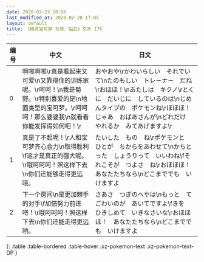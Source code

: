 ```yaml
---
date: 2020-02-23 20:56
last_modified_at: 2020-02-28 17:05
layout: default
title: 《精灵宝可梦 珍珠／钻石》文本 176
---
```

| 编号 | 中文 | 日文 |
| ---- | ---- | ---- |
| 0 | 啊啦啊啦\r真是看起来又可爱\n又靠得住的训练家呢。\r呵呵！\n我是菊野。\r特别喜爱的是\n地面类型的宝可梦。\r呵呵呵！那么婆婆我\n就看看你能发挥得如何吧！\r | おやおや\rかわいらしい　それでいて\nたのもしい　トレ－ナ－　だね\rおほほ！\nあたしは　キクノ\rとくに　だいじに　しているのは\nじめんタイプの　ポケモンね\rほほほ！　じゃあ　おばあさんが\nどれだけ　やれるか　みてあげますよ\r |
| 1 | 真是了不起呢！\r人和宝可梦齐心合力\n取得胜利\f这才是真正的强大呢。\r哦呵呵呵！照这样下去\n你们还能够走得更远哦。 | たいした　もの　ね\rポケモンと　ひとが　ちからをあわせて\nかちとった　しょうりって　いいわね\fそれこそが　つよさ　ね\rおほほほ！　あなたたちなら\nどこまででも　いけますよ |
| 2 | 下一个房间\n是更加棘手的对手\f加倍努力前进吧！\r哦呵呵呵！照这样下去\n你们还能走得更远哟。 | さあさ　つぎのへやは\nもっと　てごわいのが　あいてですよ\fきを　ひきしめて　いきなさいな\rおほほほ！　あなたたちなら\nどこまででも　いけますよ |
{: .table .table-bordered .table-hover .xz-pokemon-text .xz-pokemon-text-DP }